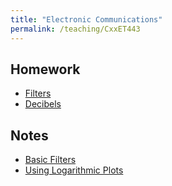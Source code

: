 ```yaml
---
title: "Electronic Communications"
permalink: /teaching/CxxET443
---
```


## Homework
* [Filters](/files/CET443HW1.pdf)
* [Decibels](/files/CET443HW2.pdf)

## Notes
* [Basic Filters](/files/CET443BasicFilters.pdf)
* [Using Logarithmic Plots](/files/CET346LogScaleSlides.pdf)


